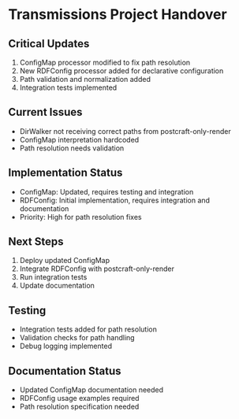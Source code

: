 # Transmissions Project Handover

## Critical Updates
1. ConfigMap processor modified to fix path resolution
2. New RDFConfig processor added for declarative configuration
3. Path validation and normalization added
4. Integration tests implemented

## Current Issues
- DirWalker not receiving correct paths from postcraft-only-render
- ConfigMap interpretation hardcoded
- Path resolution needs validation

## Implementation Status
- ConfigMap: Updated, requires testing and integration
- RDFConfig: Initial implementation, requires integration and documentation
- Priority: High for path resolution fixes

## Next Steps
1. Deploy updated ConfigMap
2. Integrate RDFConfig with postcraft-only-render
3. Run integration tests
4. Update documentation

## Testing
- Integration tests added for path resolution
- Validation checks for path handling
- Debug logging implemented

## Documentation Status
- Updated ConfigMap documentation needed
- RDFConfig usage examples required
- Path resolution specification needed